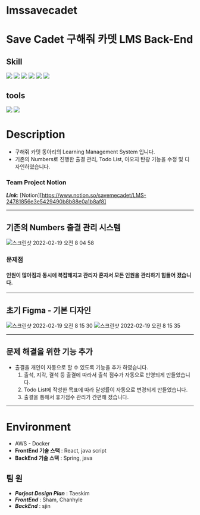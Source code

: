 # lmssavecadet

# Save Cadet 구해줘 카뎃 LMS Back-End 

## Skill

<img src="https://img.shields.io/badge/Java-007396?style=flat-square&logo=Java&logoColor=white"/> <img src="https://img.shields.io/badge/Spring-6DB33F?style=flat-square&logo=Spring&logoColor=white"/> <img src="https://img.shields.io/badge/Spring Boot-6DB33F?style=flat-square&logo=Spring Boot&logoColor=white"/> <img src="https://img.shields.io/badge/Spring Security-6DB33F?style=flat-square&logo=Spring Security&logoColor=white"/> <img src="https://img.shields.io/badge/AWS-232F3E?style=flat-square&logo=Amazon AWS&logoColor=white"/> <img src="https://img.shields.io/badge/MySQL-4479A1?style=flat-square&logo=MySQL&logoColor=white"/> 

## tools

<img src="https://img.shields.io/badge/Intellij-000000?style=flat-square&logo=Intellij IDEA&logoColor=white"/> <img src="https://img.shields.io/badge/GitHub-181717?style=flat-square&logo=GitHub&logoColor=white"/>


# Description

- 구해줘 카뎃 동아리의 Learning Management System 입니다.
- 기존의 Numbers로 진행한 출결 관리, Todo List, 아오지 탄광 기능을 수정 및 디자인하였습니다.

### Team Project Notion
___Link___: [Notion][https://www.notion.so/savemecadet/LMS-24781856e3e5429490b8b88e0a1b8af8]

* * *

## 기존의 Numbers 출결 관리 시스템

![스크린샷 2022-02-19 오전 8 04 58](https://user-images.githubusercontent.com/56079997/154772720-688fee97-d235-4576-82e5-f3b64586a71d.png)
### 문제점
#### 인원이 많아짐과 동시에 복잡해지고 관리자 혼자서 모든 인원을 관리하기 힘들어 졌습니다.
* * *
## 초기 Figma - 기본 디자인

![스크린샷 2022-02-19 오전 8 15 30](https://user-images.githubusercontent.com/56079997/154773501-273fbbf5-52cd-472e-82e5-94709c560c6c.png)
![스크린샷 2022-02-19 오전 8 15 35](https://user-images.githubusercontent.com/56079997/154773545-cc5d5fa7-2458-4618-94d9-8e9e4461f1ce.png)

* * *
## 문제 해결을 위한 기능 추가

- 출결을 개인이 자동으로 할 수 있도록 기능을 추가 하였습니다.
  1. 출석, 지각, 결석 등 출결에 따라서 출석 점수가 자동으로 반영되게 만들었습니다.
  2. Todo List에 작성한 목표에 따라 달성률이 자동으로 변경되게 만들었습니다.
  3. 출결을 통해서 휴가점수 관리가 간편해 졌습니다.

* * *
# Environment

- AWS - Docker
- __FrontEnd 기술 스택__  : React, java script
- __BackEnd 기술 스택__ : Spring, java

## 팀 원

- ___Porject Design Plan___ : Taeskim
- ___FrontEnd___ : Sham, Chanhyle
- ___BackEnd___ : sjin


